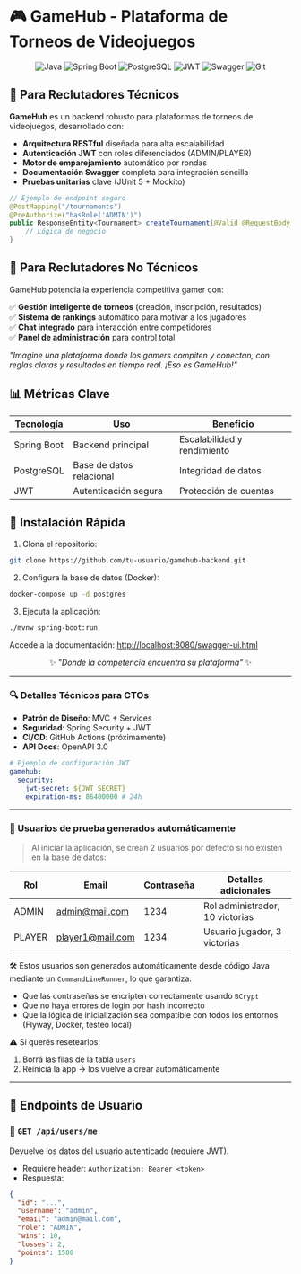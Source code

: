 # 🎮 GameHub - Plataforma de Torneos de Videojuegos  

<div align="center">

![Java](https://img.shields.io/badge/Java-17-%23ED8B00?logo=openjdk)
![Spring Boot](https://img.shields.io/badge/Spring_Boot-3.1-%236DB33F?logo=spring)
![PostgreSQL](https://img.shields.io/badge/PostgreSQL-15-%23316192?logo=postgresql)
![JWT](https://img.shields.io/badge/JWT-Auth-%23000000?logo=jsonwebtokens)
![Swagger](https://img.shields.io/badge/Swagger-Docs-%2385EA2D?logo=swagger)
![Git](https://img.shields.io/badge/Git-ES-%23F05032?logo=git)

</div>

## 🌟 **Para Reclutadores Técnicos**  

**GameHub** es un backend robusto para plataformas de torneos de videojuegos, desarrollado con:  

- **Arquitectura RESTful** diseñada para alta escalabilidad  
- **Autenticación JWT** con roles diferenciados (ADMIN/PLAYER)  
- **Motor de emparejamiento** automático por rondas  
- **Documentación Swagger** completa para integración sencilla  
- **Pruebas unitarias** clave (JUnit 5 + Mockito)  

```java
// Ejemplo de endpoint seguro
@PostMapping("/tournaments")
@PreAuthorize("hasRole('ADMIN')")
public ResponseEntity<Tournament> createTournament(@Valid @RequestBody TournamentDTO dto) {
    // Lógica de negocio
}
```

## 🚀 **Para Reclutadores No Técnicos**  

GameHub potencia la experiencia competitiva gamer con:  

✅ **Gestión inteligente de torneos** (creación, inscripción, resultados)  
✅ **Sistema de rankings** automático para motivar a los jugadores  
✅ **Chat integrado** para interacción entre competidores  
✅ **Panel de administración** para control total  

*"Imagine una plataforma donde los gamers compiten y conectan, con reglas claras y resultados en tiempo real. ¡Eso es GameHub!"*  

## 📊 **Métricas Clave**  

| Tecnología          | Uso                          | Beneficio                     |
|---------------------|------------------------------|-------------------------------|
| Spring Boot         | Backend principal            | Escalabilidad y rendimiento   |
| PostgreSQL          | Base de datos relacional     | Integridad de datos           |
| JWT                 | Autenticación segura         | Protección de cuentas         |

## 🔧 **Instalación Rápida**  

1. Clona el repositorio:  
```bash
git clone https://github.com/tu-usuario/gamehub-backend.git
```

2. Configura la base de datos (Docker):  
```bash
docker-compose up -d postgres
```

3. Ejecuta la aplicación:  
```bash
./mvnw spring-boot:run
```

Accede a la documentación: [http://localhost:8080/swagger-ui.html](http://localhost:8080/swagger-ui.html)  


<div align="center">
  
✨ *"Donde la competencia encuentra su plataforma"* ✨  

</div>

---

### 🔍 **Detalles Técnicos para CTOs**  

- **Patrón de Diseño**: MVC + Services  
- **Seguridad**: Spring Security + JWT  
- **CI/CD**: GitHub Actions (próximamente)  
- **API Docs**: OpenAPI 3.0  

```yaml
# Ejemplo de configuración JWT
gamehub:
  security:
    jwt-secret: ${JWT_SECRET}
    expiration-ms: 86400000 # 24h
```
---

### 👤 Usuarios de prueba generados automáticamente

> Al iniciar la aplicación, se crean 2 usuarios por defecto si no existen en la base de datos:

| Rol    | Email              | Contraseña | Detalles adicionales |
|--------|--------------------|------------|-----------------------|
| ADMIN  | admin@mail.com     | 1234       | Rol administrador, 10 victorias |
| PLAYER | player1@mail.com   | 1234       | Usuario jugador, 3 victorias    |

🛠️ Estos usuarios son generados automáticamente desde código Java mediante un `CommandLineRunner`, lo que garantiza:
- Que las contraseñas se encripten correctamente usando `BCrypt`
- Que no haya errores de login por hash incorrecto
- Que la lógica de inicialización sea compatible con todos los entornos (Flyway, Docker, testeo local)

⚠️ Si querés resetearlos:
1. Borrá las filas de la tabla `users`
2. Reiniciá la app → los vuelve a crear automáticamente

---

## 👤 Endpoints de Usuario

### 🔐 `GET /api/users/me`

Devuelve los datos del usuario autenticado (requiere JWT).

- Requiere header: `Authorization: Bearer <token>`
- Respuesta:

```json
{
  "id": "...",
  "username": "admin",
  "email": "admin@mail.com",
  "role": "ADMIN",
  "wins": 10,
  "losses": 2,
  "points": 1500
}
